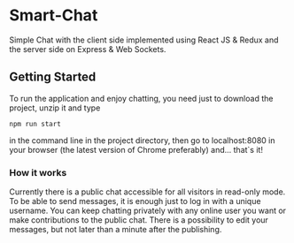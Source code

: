 # Smart-Chat
Simple Chat with the client side implemented using React JS &amp; Redux and the server side on Express &amp; Web Sockets. 

## Getting Started

To run the application and enjoy chatting, you need just to download the project, unzip it and type
```
npm run start
```
in the command line in the project directory, then go to localhost:8080 in your browser (the latest version of Chrome preferably) and... that`s it! 

### How it works
Currently there is a public chat accessible for all visitors in read-only mode. To be able to send messages, it is enough just to log in with a unique username. You can keep chatting privately with any online user you want or make contributions to the public chat. There is a possibility to edit your messages, but not later than a minute after the publishing. 
